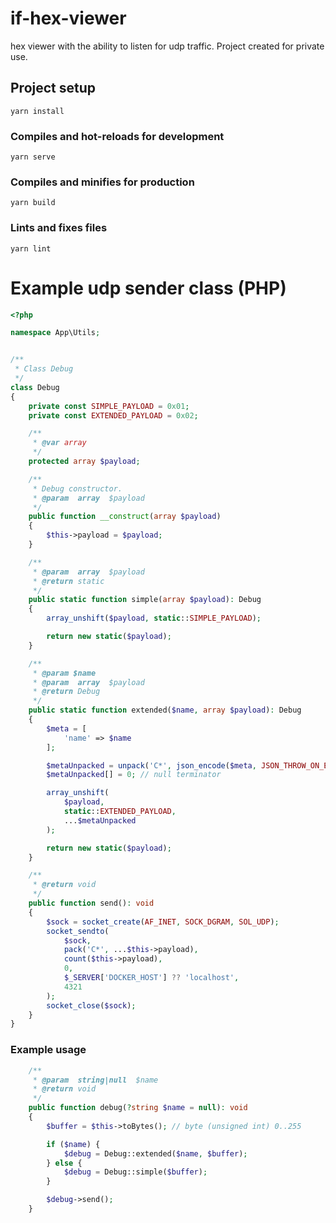 # if-hex-viewer

hex viewer with the ability to listen for udp traffic. Project created for private use.

## Project setup
```
yarn install
```

### Compiles and hot-reloads for development
```
yarn serve
```

### Compiles and minifies for production
```
yarn build
```

### Lints and fixes files
```
yarn lint
```

# Example udp sender class (PHP)

```php
<?php

namespace App\Utils;


/**
 * Class Debug
 */
class Debug
{
    private const SIMPLE_PAYLOAD = 0x01;
    private const EXTENDED_PAYLOAD = 0x02;

    /**
     * @var array
     */
    protected array $payload;

    /**
     * Debug constructor.
     * @param  array  $payload
     */
    public function __construct(array $payload)
    {
        $this->payload = $payload;
    }

    /**
     * @param  array  $payload
     * @return static
     */
    public static function simple(array $payload): Debug
    {
        array_unshift($payload, static::SIMPLE_PAYLOAD);

        return new static($payload);
    }

    /**
     * @param $name
     * @param  array  $payload
     * @return Debug
     */
    public static function extended($name, array $payload): Debug
    {
        $meta = [
            'name' => $name
        ];

        $metaUnpacked = unpack('C*', json_encode($meta, JSON_THROW_ON_ERROR, 512));
        $metaUnpacked[] = 0; // null terminator

        array_unshift(
            $payload,
            static::EXTENDED_PAYLOAD,
            ...$metaUnpacked
        );

        return new static($payload);
    }

    /**
     * @return void
     */
    public function send(): void
    {
        $sock = socket_create(AF_INET, SOCK_DGRAM, SOL_UDP);
        socket_sendto(
            $sock,
            pack('C*', ...$this->payload),
            count($this->payload),
            0,
            $_SERVER['DOCKER_HOST'] ?? 'localhost',
            4321
        );
        socket_close($sock);
    }
}
```

### Example usage
```php
    /**
     * @param  string|null  $name
     * @return void
     */
    public function debug(?string $name = null): void
    {
        $buffer = $this->toBytes(); // byte (unsigned int) 0..255

        if ($name) {
            $debug = Debug::extended($name, $buffer);
        } else {
            $debug = Debug::simple($buffer);
        }

        $debug->send();
    }
```
